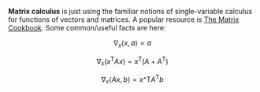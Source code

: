 **Matrix calculus** is just using the familiar notions of single-variable calculus for functions of vectors and matrices. A popular resource is [The Matrix Cookbook](https://www.math.uwaterloo.ca/~hwolkowi/matrixcookbook.pdf). Some common/useful facts are here:

$$
\nabla_x \langle x, a \rangle = a
$$

$$
\nabla_x \left( x^\mathsf{T}Ax \right) = x^\mathsf{T}\left(A + A^\mathsf{T} \right)
$$

$$
\nabla_x \langle Ax, b \rangle = x\^\mathsf{T}A^\mathsf{T}b
$$